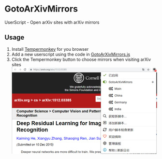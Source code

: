 # GotoArXivMirrors
UserScript - Open arXiv sites with arXiv mirrors
## Usage
1. Install [Tempermonkey](https://www.tampermonkey.net/) for you browser
2. Add a new userscript using the code in [GotoArXivMirrors.js](./GotoArXivMirrors.js)
3. Click the Tempermonkey button to choose mirrors when visiting arXiv sites
![usage](./img/usage.png)